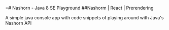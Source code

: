 =# Nashorn - Java 8 SE Playground
##Nashorm | React | Prerendering

A simple java console app with code snippets of playing around with Java's Nashorn API
